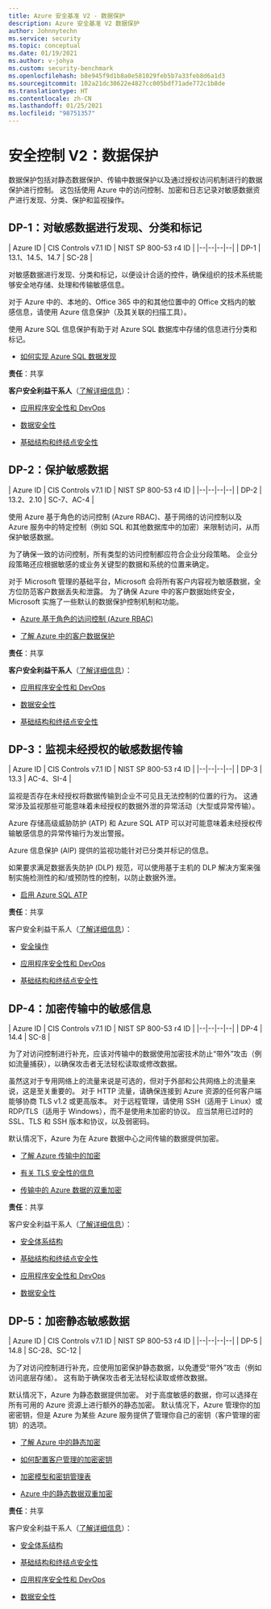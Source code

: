 ```yaml
---
title: Azure 安全基准 V2 - 数据保护
description: Azure 安全基准 V2 数据保护
author: Johnnytechn
ms.service: security
ms.topic: conceptual
ms.date: 01/19/2021
ms.author: v-johya
ms.custom: security-benchmark
ms.openlocfilehash: b8e945f9d1b8a0e581029feb5b7a33feb8d6a1d3
ms.sourcegitcommit: 102a21dc30622e4827cc005bdf71ade772c1b8de
ms.translationtype: HT
ms.contentlocale: zh-CN
ms.lasthandoff: 01/25/2021
ms.locfileid: "98751357"
---
```

# <a name="security-control-v2-data-protection"></a>安全控制 V2：数据保护

数据保护包括对静态数据保护、传输中数据保护以及通过授权访问机制进行的数据保护进行控制。 这包括使用 Azure 中的访问控制、加密和日志记录对敏感数据资产进行发现、分类、保护和监视操作。

## <a name="dp-1-discovery-classify-and-label-sensitive-data"></a>DP-1：对敏感数据进行发现、分类和标记

| Azure ID | CIS Controls v7.1 ID | NIST SP 800-53 r4 ID |
|--|--|--|--|
| DP-1 | 13.1、14.5、14.7 | SC-28 |

对敏感数据进行发现、分类和标记，以便设计合适的控件，确保组织的技术系统能够安全地存储、处理和传输敏感信息。 

对于 Azure 中的、本地的、Office 365 中的和其他位置中的 Office 文档内的敏感信息，请使用 Azure 信息保护（及其关联的扫描工具）。 

使用 Azure SQL 信息保护有助于对 Azure SQL 数据库中存储的信息进行分类和标记。

- [如何实现 Azure SQL 数据发现](../../azure-sql/database/data-discovery-and-classification-overview.md)

**责任**：共享

**客户安全利益干系人**（[了解详细信息](https://docs.microsoft.com/azure/cloud-adoption-framework/organize/cloud-security#security-functions)）：

- [应用程序安全性和 DevOps](https://docs.microsoft.com/azure/cloud-adoption-framework/organize/cloud-security-application-security-devsecops)  

- [数据安全性](https://docs.microsoft.com/azure/cloud-adoption-framework/organize/cloud-security-data-security) 

- [基础结构和终结点安全性](https://docs.microsoft.com/azure/cloud-adoption-framework/organize/cloud-security-infrastructure-endpoint)

## <a name="dp-2-protect-sensitive-data"></a>DP-2：保护敏感数据

| Azure ID | CIS Controls v7.1 ID | NIST SP 800-53 r4 ID |
|--|--|--|--|
| DP-2 | 13.2、2.10 | SC-7、AC-4 |

使用 Azure 基于角色的访问控制 (Azure RBAC)、基于网络的访问控制以及 Azure 服务中的特定控制（例如 SQL 和其他数据库中的加密）来限制访问，从而保护敏感数据。 

为了确保一致的访问控制，所有类型的访问控制都应符合企业分段策略。 企业分段策略还应根据敏感的或业务关键型的数据和系统的位置来确定。

对于 Microsoft 管理的基础平台，Microsoft 会将所有客户内容视为敏感数据，全方位防范客户数据丢失和泄露。 为了确保 Azure 中的客户数据始终安全，Microsoft 实施了一些默认的数据保护控制机制和功能。

- [Azure 基于角色的访问控制 (Azure RBAC)](../../role-based-access-control/overview.md)

- [了解 Azure 中的客户数据保护](../fundamentals/protection-customer-data.md)

**责任**：共享

**客户安全利益干系人**（[了解详细信息](https://docs.microsoft.com/azure/cloud-adoption-framework/organize/cloud-security#security-functions)）：

- [应用程序安全性和 DevOps](https://docs.microsoft.com/azure/cloud-adoption-framework/organize/cloud-security-application-security-devsecops) 

- [数据安全性](https://docs.microsoft.com/azure/cloud-adoption-framework/organize/cloud-security-data-security)

- [基础结构和终结点安全性](https://docs.microsoft.com/azure/cloud-adoption-framework/organize/cloud-security-infrastructure-endpoint)

## <a name="dp-3-monitor-for-unauthorized-transfer-of-sensitive-data"></a>DP-3：监视未经授权的敏感数据传输

| Azure ID | CIS Controls v7.1 ID | NIST SP 800-53 r4 ID |
|--|--|--|--|
| DP-3 | 13.3 | AC-4、SI-4 |

监视是否存在未经授权将数据传输到企业不可见且无法控制的位置的行为。 这通常涉及监视那些可能意味着未经授权的数据外泄的异常活动（大型或异常传输）。 

Azure 存储高级威胁防护 (ATP) 和 Azure SQL ATP 可以对可能意味着未经授权传输敏感信息的异常传输行为发出警报。 

Azure 信息保护 (AIP) 提供的监视功能针对已分类并标记的信息。 

如果要求满足数据丢失防护 (DLP) 规范，可以使用基于主机的 DLP 解决方案来强制实施检测性的和/或预防性的控制，以防止数据外泄。

- [启用 Azure SQL ATP](../../azure-sql/database/threat-detection-overview.md)

**责任**：共享

客户安全利益干系人（[了解详细信息](https://docs.microsoft.com/azure/cloud-adoption-framework/organize/cloud-security#security-functions)）：

- [安全操作](https://docs.microsoft.com/azure/cloud-adoption-framework/organize/cloud-security) 

- [应用程序安全性和 DevOps](https://docs.microsoft.com/azure/cloud-adoption-framework/organize/cloud-security-application-security-devsecops) 

- [基础结构和终结点安全性](https://docs.microsoft.com/azure/cloud-adoption-framework/organize/cloud-security-infrastructure-endpoint)

## <a name="dp-4-encrypt-sensitive-information-in-transit"></a>DP-4：加密传输中的敏感信息

| Azure ID | CIS Controls v7.1 ID | NIST SP 800-53 r4 ID |
|--|--|--|--|
| DP-4 | 14.4 | SC-8 |

为了对访问控制进行补充，应该对传输中的数据使用加密技术防止“带外”攻击（例如流量捕获），以确保攻击者无法轻松读取或修改数据。 

虽然这对于专用网络上的流量来说是可选的，但对于外部和公共网络上的流量来说，这是至关重要的。 对于 HTTP 流量，请确保连接到 Azure 资源的任何客户端能够协商 TLS v1.2 或更高版本。 对于远程管理，请使用 SSH（适用于 Linux）或 RDP/TLS（适用于 Windows），而不是使用未加密的协议。 应当禁用已过时的 SSL、TLS 和 SSH 版本和协议，以及弱密码。  

默认情况下，Azure 为在 Azure 数据中心之间传输的数据提供加密。 

- [了解 Azure 传输中的加密](../fundamentals/encryption-overview.md#encryption-of-data-in-transit)

- [有关 TLS 安全性的信息](https://docs.microsoft.com/security/engineering/solving-tls1-problem)

- [传输中的 Azure 数据的双重加密](../fundamentals/double-encryption.md#data-in-transit)

**责任**：共享

客户安全利益干系人（[了解详细信息](https://docs.microsoft.com/azure/cloud-adoption-framework/organize/cloud-security#security-functions)）：

- [安全体系结构](https://docs.microsoft.com/azure/cloud-adoption-framework/organize/cloud-security-architecture) 

- [基础结构和终结点安全性](https://docs.microsoft.com/azure/cloud-adoption-framework/organize/cloud-security-infrastructure-endpoint)

- [应用程序安全性和 DevOps](https://docs.microsoft.com/azure/cloud-adoption-framework/organize/cloud-security-application-security-devsecops) 

- [数据安全性](https://docs.microsoft.com/azure/cloud-adoption-framework/organize/cloud-security-data-security)

## <a name="dp-5-encrypt-sensitive-data-at-rest"></a>DP-5：加密静态敏感数据

| Azure ID | CIS Controls v7.1 ID | NIST SP 800-53 r4 ID |
|--|--|--|--|
| DP-5 | 14.8 | SC-28、SC-12 |

为了对访问控制进行补充，应使用加密保护静态数据，以免遭受“带外”攻击（例如访问底层存储）。 这有助于确保攻击者无法轻松读取或修改数据。 

默认情况下，Azure 为静态数据提供加密。 对于高度敏感的数据，你可以选择在所有可用的 Azure 资源上进行额外的静态加密。 默认情况下，Azure 管理你的加密密钥，但是 Azure 为某些 Azure 服务提供了管理你自己的密钥（客户管理的密钥）的选项。

- [了解 Azure 中的静态加密](../fundamentals/encryption-atrest.md#encryption-at-rest-in-microsoft-cloud-services)

- [如何配置客户管理的加密密钥](../../storage/common/customer-managed-keys-configure-key-vault.md)

- [加密模型和密钥管理表](../fundamentals/encryption-models.md)

- [Azure 中的静态数据双重加密](../fundamentals/double-encryption.md#data-at-rest)

**责任**：共享

客户安全利益干系人（[了解详细信息](https://docs.microsoft.com/azure/cloud-adoption-framework/organize/cloud-security#security-functions)）：

- [安全体系结构](https://docs.microsoft.com/azure/cloud-adoption-framework/organize/cloud-security-architecture) 

- [基础结构和终结点安全性](https://docs.microsoft.com/azure/cloud-adoption-framework/organize/cloud-security-infrastructure-endpoint)

- [应用程序安全性和 DevOps](https://docs.microsoft.com/azure/cloud-adoption-framework/organize/cloud-security-application-security-devsecops)

- [数据安全性](https://docs.microsoft.com/azure/cloud-adoption-framework/organize/cloud-security-data-security)

